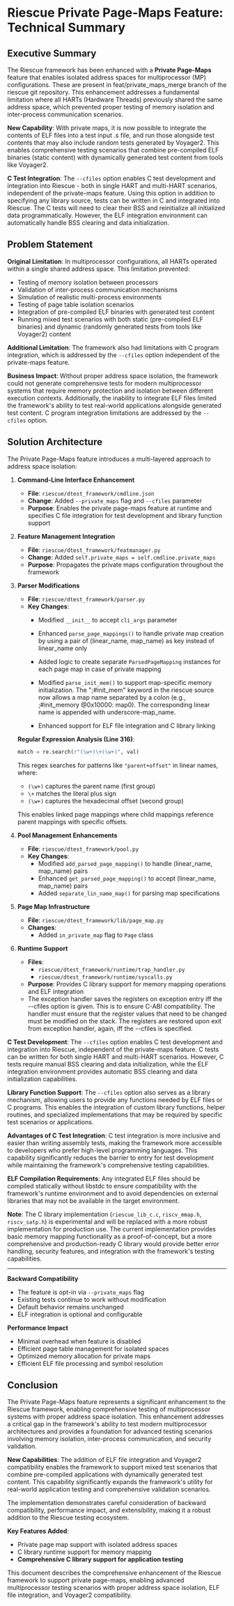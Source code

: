 Riescue Private Page-Maps Feature: Technical Summary
====================================================

Executive Summary
----------------

The Riescue framework has been enhanced with a **Private Page-Maps** feature that enables isolated address spaces for multiprocessor (MP) configurations. These are present in feat/private_maps_merge branch of the riescue git repository. This enhancement addresses a fundamental limitation where all HARTs (Hardware Threads) previously shared the same address space, which prevented proper testing of memory isolation and inter-process communication scenarios.

**New Capability**: With private maps, it is now possible to integrate the contents of ELF files into a test input .s file, and run those alongside test contents that may also include random tests generated by Voyager2. This enables comprehensive testing scenarios that combine pre-compiled ELF binaries (static content) with dynamically generated test content from tools like Voyager2.

**C Test Integration**: The `--cfiles` option enables C test development and integration into Riescue - both in single HART and multi-HART scenarios, independent of the private-maps feature. Using this option in addition to specifying any library source, tests can be written in C and integrated into Riescue. The C tests will need to clear their BSS and reinitialize all initialized data programmatically. However, the ELF integration environment can automatically handle BSS clearing and data initialization.

Problem Statement
----------------

**Original Limitation**: In multiprocessor configurations, all HARTs operated within a single shared address space. This limitation prevented:
- Testing of memory isolation between processors
- Validation of inter-process communication mechanisms
- Simulation of realistic multi-process environments
- Testing of page table isolation scenarios
- Integration of pre-compiled ELF binaries with generated test content
- Running mixed test scenarios with both static (pre-compiled ELF binaries) and dynamic (randomly generated tests from tools like Voyager2) content

**Additional Limitation**: The framework also had limitations with C program integration, which is addressed by the `--cfiles` option independent of the private-maps feature.

**Business Impact**: Without proper address space isolation, the framework could not generate comprehensive tests for modern multiprocessor systems that require memory protection and isolation between different execution contexts. Additionally, the inability to integrate ELF files limited the framework's ability to test real-world applications alongside generated test content. C program integration limitations are addressed by the `--cfiles` option.

Solution Architecture
--------------------

The Private Page-Maps feature introduces a multi-layered approach to address space isolation:

1. **Command-Line Interface Enhancement**
   - **File**: `riescue/dtest_framework/cmdline.json`
   - **Change**: Added `--private_maps` flag and `--cfiles` parameter
   - **Purpose**: Enables the private page-maps feature at runtime and specifies C file integration for test development and library function support

2. **Feature Management Integration**
   - **File**: `riescue/dtest_framework/featmanager.py`
   - **Change**: Added `self.private_maps = self.cmdline.private_maps`
   - **Purpose**: Propagates the private maps configuration throughout the framework

3. **Parser Modifications**
   - **File**: `riescue/dtest_framework/parser.py`
   - **Key Changes**:
     - Modified `__init__` to accept `cli_args` parameter
     - Enhanced `parse_page_mappings()` to handle private map creation by using a pair of (linear_name, map_name) as key instead of linear_name only
     - Added logic to create separate `ParsedPageMapping` instances for each page map in case of private mapping
     - Modified `parse_init_mem()` to support map-specific memory initialization. The ";#init_mem" keyword in the riescue source now allows a map name separated by a colon (e.g., ;#init_memory @0x10000: map0). The corresponding linear name is appended with underscore-map_name.
       
     - Enhanced support for ELF file integration and C library linking

   **Regular Expression Analysis (Line 316)**:
   ```python
   match = re.search(r"(\w+)\+(\w+)", val)
   ```
   This regex searches for patterns like `"parent+offset"` in linear names, where:
   - `(\w+)` captures the parent name (first group)
   - `\+` matches the literal plus sign
   - `(\w+)` captures the hexadecimal offset (second group)

   This enables linked page mappings where child mappings reference parent mappings with specific offsets.

4. **Pool Management Enhancements**
   - **File**: `riescue/dtest_framework/pool.py`
   - **Key Changes**:
     - Modified `add_parsed_page_mapping()` to handle (linear_name, map_name) pairs
     - Enhanced `get_parsed_page_mapping()` to accept (linear_name, map_name) pairs
     - Added `separate_lin_name_map()` for parsing map specifications

5. **Page Map Infrastructure**
   - **File**: `riescue/dtest_framework/lib/page_map.py`
   - **Changes**:
     - Added `in_private_map` flag to `Page` class

6. **Runtime Support**
   - **Files**: 
     - `riescue/dtest_framework/runtime/trap_handler.py`
     - `riescue/dtest_framework/runtime/syscalls.py`
   - **Purpose**: Provides C library support for memory mapping operations and ELF integration
   - The exception handler saves the registers on exception entry iff the --cfiles option is given. This is to ensure C-ABI compatibility. The handler must ensure that the register values that need to be changed must be modified on the stack. The registers are restored upon exit from exception handler, again, iff the --cfiles is specified.

**C Test Development**: The `--cfiles` option enables C test development and integration into Riescue, independent of the private-maps feature. C tests can be written for both single HART and multi-HART scenarios. However, C tests require manual BSS clearing and data initialization, while the ELF integration environment provides automatic BSS clearing and data initialization capabilities.

**Library Function Support**: The `--cfiles` option also serves as a library mechanism, allowing users to provide any functions needed by ELF files or C programs. This enables the integration of custom library functions, helper routines, and specialized implementations that may be required by specific test scenarios or applications.

**Advantages of C Test Integration**: C test integration is more inclusive and easier than writing assembly tests, making the framework more accessible to developers who prefer high-level programming languages. This capability significantly reduces the barrier to entry for test development while maintaining the framework's comprehensive testing capabilities.

**ELF Compilation Requirements**: Any integrated ELF files should be compiled statically without libstdc to ensure compatibility with the framework's runtime environment and to avoid dependencies on external libraries that may not be available in the target environment.

**Note**: The C library implementation (`riescue_lib_c.c`, `riscv_mmap.h`, `riscv_satp.h`) is experimental and will be replaced with a more robust implementation for production use. The current implementation provides basic memory mapping functionality as a proof-of-concept, but a more comprehensive and production-ready C library would provide better error handling, security features, and integration with the framework's testing capabilities.

----------------------------

**Backward Compatibility**
- The feature is opt-in via `--private_maps` flag
- Existing tests continue to work without modification
- Default behavior remains unchanged
- ELF integration is optional and configurable

**Performance Impact**
- Minimal overhead when feature is disabled
- Efficient page table management for isolated spaces
- Optimized memory allocation for private maps
- Efficient ELF file processing and symbol resolution

Conclusion
----------

The Private Page-Maps feature represents a significant enhancement to the Riescue framework, enabling comprehensive testing of multiprocessor systems with proper address space isolation. This enhancement addresses a critical gap in the framework's ability to test modern multiprocessor architectures and provides a foundation for advanced testing scenarios involving memory isolation, inter-process communication, and security validation.

**New Capabilities**: The addition of ELF file integration and Voyager2 compatibility enables the framework to support mixed test scenarios that combine pre-compiled applications with dynamically generated test content. This capability significantly expands the framework's utility for real-world application testing and comprehensive validation scenarios.

The implementation demonstrates careful consideration of backward compatibility, performance impact, and extensibility, making it a robust addition to the Riescue testing ecosystem.

**Key Features Added**:
- Private page map support with isolated address spaces
- C library runtime support for memory mapping
- **Comprehensive C library support for application testing**

This document describes the comprehensive enhancement of the Riescue framework to support private page-maps, enabling advanced multiprocessor testing scenarios with proper address space isolation, ELF file integration, and Voyager2 compatibility. 
